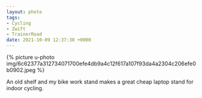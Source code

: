 ```yaml
---
layout: photo
tags:
- Cycling
- Zwift
- TrainerRoad
date: 2021-10-09 12:37:30 +0000
---
```

{% picture u-photo img/6c62377a312734071700efe4db9a4c12f617a107f93da4a2304c206efe0b0902.jpeg %}
  
An old shelf and my bike work stand makes a great cheap laptop stand for indoor cycling.
